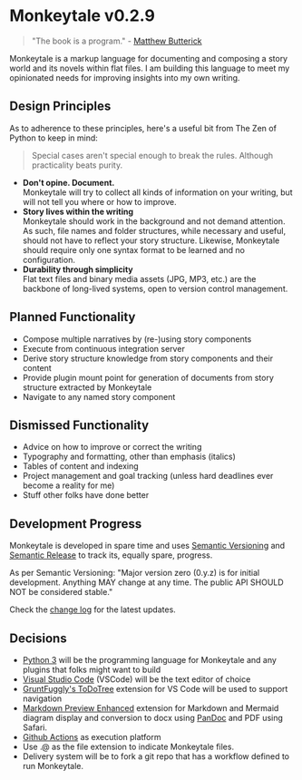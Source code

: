 # Monkeytale v0.2.9

> "The book is a program." - [Matthew Butterick](https://docs.racket-lang.org/pollen/big-picture.html)

Monkeytale is a markup language for documenting and composing a story world and its novels within flat files. I am building this language to meet my opinionated needs for improving insights into my own writing.

## Design Principles

As to adherence to these principles, here's a useful bit from The Zen of Python to keep in mind:

> Special cases aren't special enough to break the rules.
Although practicality beats purity.

- **Don't opine. Document.**</br>Monkeytale will try to collect all kinds of information on your writing, but will not tell you where or how to improve.
- **Story lives within the writing**</br>Monkeytale should work in the background and not demand attention. As such, file names and folder structures, while necessary and useful, should not have to reflect your story structure. Likewise, Monkeytale should require only one syntax format to be learned and no configuration.
- **Durability through simplicity**</br>Flat text files and binary media assets (JPG, MP3, etc.) are the backbone of long-lived systems, open to version control management.

## Planned Functionality
- Compose multiple narratives by (re-)using story components
- Execute from continuous integration server
- Derive story structure knowledge from story components and their content
- Provide plugin mount point for generation of documents from story structure extracted by Monkeytale
- Navigate to any named story component

## Dismissed Functionality
- Advice on how to improve or correct the writing
- Typography and formatting, other than emphasis (italics)
- Tables of content and indexing
- Project management and goal tracking (unless hard deadlines ever become a reality for me)
- Stuff other folks have done better

## Development Progress
Monkeytale is developed in spare time and uses [Semantic Versioning](https://semver.org/) and [Semantic Release](https://pypi.org/project/python-semantic-release/) to track its, equally spare, progress.

As per Semantic Versioning: "Major version zero (0.y.z) is for initial development. Anything MAY change at any time. The public API SHOULD NOT be considered stable."

Check the [change log](https://github.com/MLAOPDX/monkeytale/blob/main/CHANGELOG.md) for the latest updates.

## Decisions
- [Python 3](https://www.python.org/) will be the programming language for Monkeytale and any plugins that folks might want to build
- [Visual Studio Code](https://code.visualstudio.com/) (VSCode) will be the text editor of choice
- [GruntFuggly's ToDoTree](https://marketplace.visualstudio.com/items?itemName=Gruntfuggly.todo-tree) extension for VS Code will be used to support navigation
- [Markdown Preview Enhanced](https://marketplace.visualstudio.com/items?itemName=shd101wyy.markdown-preview-enhanced) extension for Markdown and Mermaid diagram display and conversion to docx using [PanDoc](https://pandoc.org/) and PDF using Safari.
- [Github Actions](https://github.com/features/actions) as execution platform
- Use .@ as the file extension to indicate Monkeytale files.
- Delivery system will be to fork a git repo that has a workflow defined to run Monkeytale.
